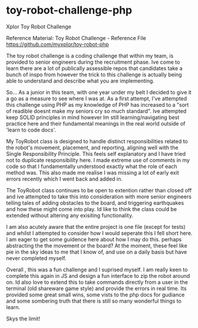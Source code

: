 # toy-robot-challenge-php


Xplor Toy Robot Challenge

Reference Material: Toy Robot Challenge - Reference File https://github.com/myxplor/toy-robot-php

The toy robot challenge is a coding challenge that within my team, is provided to senior engineers during the recruitment phase. Ive come to learn there are a lot of publically assessible repos that candidates take a bunch of inspo from however the trick to this challenge is actually being able to understand and describe what you are implementing.

So... As a junior in this team, with one year under my belt I decided to give it a go as a measure to see where I was at. As a first attempt, I've attempted this challenge using PHP as my knowledge of PHP has increased to a "sort of readible doesnt make my seniors cry so much standard". Ive attempted keep SOLID principles in mind however Im still learning/navigating best practice here and their fundamental meanings in the real world outside of 'learn to code docs'.

My ToyRobot class is designed to handle distinct responsibilities related to the robot's movement, placement, and reporting, aligning well with the Single Responsibility Principle. This feels self explanatory and I have tried not to duplicate responsibility here. I made extreme use of comments in my code so that I fundamentally understood exactly what the role of each method was. This also made me realise I was missing a lot of early exit errors recently which I went back and added in.

The ToyRobot class continues to be open to extention rather than closed off and ive attempted to take this into consideration with more senior engineers telling tales of adding obstacles to the board, and triggering earthquakes and how these might come into play. Id like to think the class could be extended without altering any exisiting functionality.

I am also acutely aware that the entire project is one file (except for tests) and whilst I attempted to consider how I would seperate this I fell short here. I am eager to get some guidence here about how I may do this. perhaps abstracting the the movement or the board? At the moment, these feel like pie in the sky ideas to me that I know of, and use on a daily basis but have never completed myself.

Overall , this was a fun challenge and I suprised myself. I am really keen to complete this again in JS and design a fun interface to zip the robot around on. Id also love to extend this to take commands directly from a user in the terminal (old shareware game style) and provide the errors in real time. Its provided some great small wins, some vists to the php docs for gudiance and some sombering truth that there is still so many wonderful things to learn.

Skys the limit!
